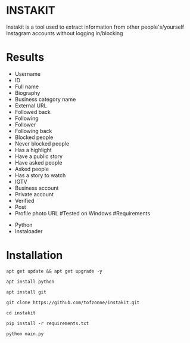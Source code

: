 # INSTAKIT
Instakit is a tool used to extract information from other people's/yourself Instagram accounts without logging in/blocking

# Results
* Username
* ID
* Full name
* Biography
* Business category name
* External URL
* Followed back
* Following
* Follower
* Following back
* Blocked people
* Never blocked people
* Has a highlight
* Have a public story
* Have asked people
* Asked people
* Has a story to watch
* IGTV
* Business account
* Private account
* Verified
* Post
* Profile photo URL
#Tested on
Windows
#Requirements
- Python
- Instaloader
# Installation
```
apt get update && apt get upgrade -y
```
```
apt install python
```
```
apt install git
```

```
git clone https://github.com/tofzonne/instakit.git
```

```
cd instakit
```
```
pip install -r requirements.txt
```

```
python main.py
```
